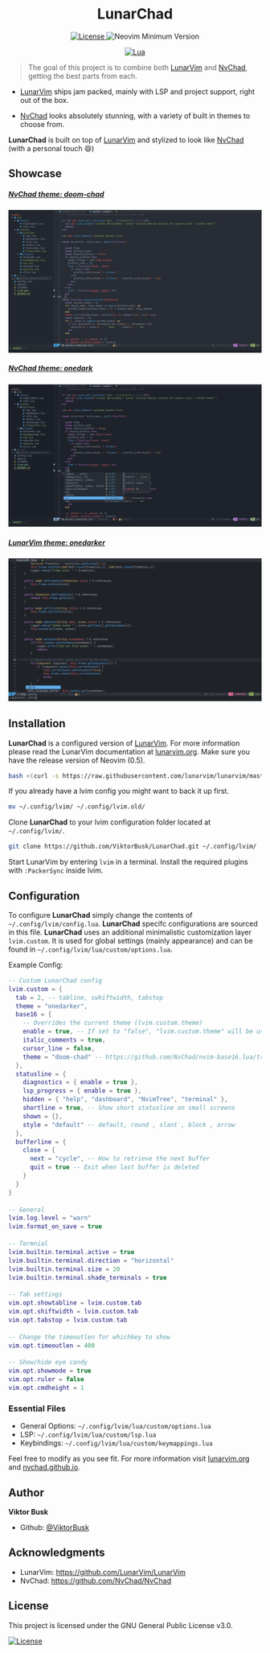 <h1 align="center">LunarChad</h1>

<div align="center"><p>

  <a href="https://github.com/ViktorBusk/LunarChad/blob/main/LICENSE"
    ><img
        src="https://img.shields.io/github/license/viktorbusk/LunarChad?style=flat-square&logo=GNU&label=License"
        alt="License"
      />
  </a>
  ![Neovim Minimum Version](https://img.shields.io/badge/Neovim-0.5+-green.svg?style=flat-square&logo=Neovim&logoColor=white)

  [![Lua](https://img.shields.io/badge/Made%20with%20Lua-blue.svg?style=for-the-badge&logo=lua)](#madewithlua)

</p>

</div>

>The goal of this project is to combine both
[LunarVim](https://github.com/LunarVim/LunarVim) and [NvChad](https://github.com/NvChad/NvChad), getting the best parts from each.

* [LunarVim](https://github.com/LunarVim/LunarVim)  ships jam packed, mainly with LSP and project support, right out of the box.

* [NvChad](https://github.com/NvChad/NvChad) looks absolutely stunning, with a variety of built in themes to choose from.

**LunarChad** is built on top of [LunarVim](https://github.com/LunarVim/LunarVim) and stylized to look like [NvChad](https://github.com/NvChad/NvChad)
(with a personal touch 😄)

## Showcase

##### [NvChad theme: doom-chad](https://github.com/NvChad/nvim-base16.lua/blob/master/lua/hl_themes/doom-chad.lua)

<img src=".utils/images/preview.png?raw=true"></img>

##### [NvChad theme: onedark](https://github.com/NvChad/nvim-base16.lua/blob/master/lua/hl_themes/onedark.lua)

<img src=".utils/images/lsp.png?raw=true"></img>

##### [LunarVim theme: onedarker](https://github.com/LunarVim/onedarker.nvim)

<img src=".utils/images/lsp_install.png?raw=true"></img>

## Installation
**LunarChad** is a configured version of [LunarVim](https://github.com/LunarVim/LunarVim#install-in-one-command). For more information please read the LunarVim documentation at [lunarvim.org](https://www.lunarvim.org/). Make sure you have the release version of Neovim (0.5).
```sh
bash <(curl -s https://raw.githubusercontent.com/lunarvim/lunarvim/master/utils/installer/install.sh)

```
If you already have a lvim config you might want to back it up first.
```sh
mv ~/.config/lvim/ ~/.config/lvim.old/
```
Clone **LunarChad** to your lvim configuration folder located at `~/.config/lvim/`.

```sh
git clone https://github.com/ViktorBusk/LunarChad.git ~/.config/lvim/
```
Start LunarVim by entering `lvim` in a terminal. Install the required plugins with `:PackerSync` inside lvim.

## Configuration

To configure **LunarChad** simply change the contents of `~/.config/lvim/config.lua`. **LunarChad** specifc configurations are sourced in this file. **LunarChad** uses an additional minimalistic customization layer `lvim.custom`. It is used for global settings (mainly appearance) and can be found in `~/.config/lvim/lua/custom/options.lua`.

Example Config: 

```lua
-- Custom LunarChad config
lvim.custom = {
  tab = 2, -- tabline, swhiftwidth, tabstop
  theme = "onedarker",
  base16 = {
    -- Overrides the current theme (lvim.custom.theme)
    enable = true, -- If set to "false", "lvim.custom.theme" will be used instead.
    italic_comments = true,
    cursor_line = false,
    theme = "doom-chad" -- https://github.com/NvChad/nvim-base16.lua/tree/master/lua/hl_themes
  },
  statusline = {
    diagnostics = { enable = true },
    lsp_progress = { enable = true },
    hidden = { "help", "dashboard", "NvimTree", "terminal" },
    shortline = true, -- Show short statusline on small screens
    shown = {},
    style = "default" -- default, round , slant , block , arrow
  },
  bufferline = {
    close = {
      next = "cycle", -- How to retrieve the next buffer
      quit = true -- Exit when last buffer is deleted
    }
  }
}

-- General
lvim.log.level = "warn"
lvim.format_on_save = true

-- Termnial
lvim.builtin.terminal.active = true
lvim.builtin.terminal.direction = "horizontal"
lvim.builtin.terminal.size = 20
lvim.builtin.terminal.shade_terminals = true

-- Tab settings
vim.opt.showtabline = lvim.custom.tab
vim.opt.shiftwidth = lvim.custom.tab
vim.opt.tabstop = lvim.custom.tab

-- Change the timeoutlen for whichkey to show
vim.opt.timeoutlen = 400

-- Show/hide eye candy
vim.opt.showmode = true
vim.opt.ruler = false
vim.opt.cmdheight = 1
```
### Essential Files
* General Options: `~/.config/lvim/lua/custom/options.lua`
* LSP: `~/.config/lvim/lua/custom/lsp.lua`
* Keybindings: `~/.config/lvim/lua/custom/keymappings.lua`

Feel free to modify as you see fit. For more information visit [lunarvim.org](https://www.lunarvim.org/) and [nvchad.github.io](https://nvchad.github.io/).

## Author

**Viktor Busk**

* Github: [@ViktorBusk](https://github.com/ViktorBusk)

## Acknowledgments

* LunarVim: https://github.com/LunarVim/LunarVim
* NvChad: https://github.com/NvChad/NvChad

## License
This project is licensed under the GNU General Public License v3.0.
<p>
    <a href="https://github.com/ViktorBusk/LunarChad/blob/main/LICENSE">
      <img src="https://img.shields.io/github/license/viktorbusk/LunarChad?style=flat-square&logo=GNU&label=License" alt="License"
    />
</p>
